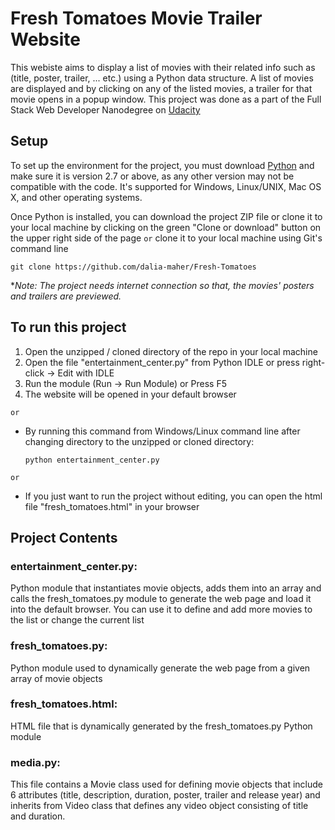# Fresh Tomatoes Movie Trailer Website 

This webiste aims to display a list of movies with their related info such as (title, poster, trailer, ... etc.) using a Python data structure. A list of movies are displayed and by clicking on any of the listed movies, a trailer for that movie opens in a popup window. This project was done as a part of the Full Stack Web Developer Nanodegree on [Udacity](https://www.udacity.com/course/full-stack-web-developer-nanodegree--nd004)

## Setup

To set up the environment for the project, you must download [Python](https://www.python.org/downloads) and make sure it is
version 2.7 or above, as any other version may not be compatible with the code. It's supported for Windows, Linux/UNIX, Mac OS X, and other operating systems.

Once Python is installed, you can download the project ZIP file or clone it to your local machine by clicking on the green "Clone or download" button on the upper right side of the page
`or`
clone it to your local machine using Git's command line
```
git clone https://github.com/dalia-maher/Fresh-Tomatoes
```

*_Note: The project needs internet connection so that, the movies' posters and trailers are previewed._
## To run this project

1. Open the unzipped / cloned directory of the repo in your local machine
2. Open the file "entertainment_center.py" from Python IDLE or press right-click -> Edit with IDLE
3. Run the module (Run -> Run Module) or Press F5
4. The website will be opened in your default browser

`or`
- By running this command from Windows/Linux command line after changing directory to the unzipped or cloned directory:
    ```
    python entertainment_center.py
    ```
`or`

- If you just want to run the project without editing, you can open the html file "fresh_tomatoes.html" in your browser

## Project Contents

### entertainment_center.py:
Python module that instantiates movie objects, adds them into an array and calls the fresh_tomatoes.py module to generate the web page and load it into the default browser. You can use it to define and add more movies to the list or change the current list

### fresh_tomatoes.py:
Python module used to dynamically generate the web page from a given array of movie objects

### fresh_tomatoes.html:
HTML file that is dynamically generated by the fresh_tomatoes.py Python module

### media.py:
This file contains a Movie class used for defining movie objects that include 6 attributes (title, description, duration, poster, trailer and release year) and inherits from Video class that defines any video object consisting of title and duration.
